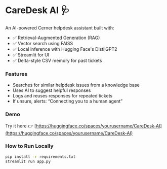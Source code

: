 # CareDesk AI 🩺

An AI-powered Cerner helpdesk assistant built with:
- ✅ Retrieval-Augmented Generation (RAG)
- ✅ Vector search using FAISS
- ✅ Local inference with Hugging Face's DistilGPT2
- ✅ Streamlit for UI
- ✅ Delta-style CSV memory for past tickets

### Features
- Searches for similar helpdesk issues from a knowledge base
- Uses AI to suggest helpful responses
- Logs and reuses responses for repeated tickets
- If unsure, alerts: “Connecting you to a human agent”

### Demo
Try it here 👉 [https://huggingface.co/spaces/yourusername/CareDesk-AI](https://huggingface.co/spaces/yourusername/CareDesk-AI)

### How to Run Locally
```bash
pip install -r requirements.txt
streamlit run app.py
